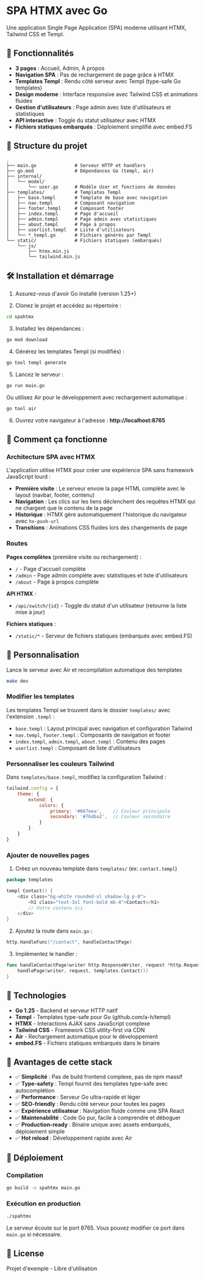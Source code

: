 # SPA HTMX avec Go

Une application Single Page Application (SPA) moderne utilisant HTMX, Tailwind CSS et Templ.

## 🚀 Fonctionnalités

- **3 pages** : Accueil, Admin, À propos
- **Navigation SPA** : Pas de rechargement de page grâce à HTMX
- **Templates Templ** : Rendu côté serveur avec Templ (type-safe Go templates)
- **Design moderne** : Interface responsive avec Tailwind CSS et animations fluides
- **Gestion d'utilisateurs** : Page admin avec liste d'utilisateurs et statistiques
- **API interactive** : Toggle du statut utilisateur avec HTMX
- **Fichiers statiques embarqués** : Déploiement simplifié avec embed.FS

## 📁 Structure du projet

```
.
├── main.go              # Serveur HTTP et handlers
├── go.mod               # Dépendances Go (templ, air)
├── internal/
│   └── model/
│       └── user.go      # Modèle User et fonctions de données
├── templates/           # Templates Templ
│   ├── base.templ       # Template de base avec navigation
│   ├── nav.templ        # Composant navigation
│   ├── footer.templ     # Composant footer
│   ├── index.templ      # Page d'accueil
│   ├── admin.templ      # Page admin avec statistiques
│   ├── about.templ      # Page à propos
│   ├── userlist.templ   # Liste d'utilisateurs
│   └── *_templ.go       # Fichiers générés par Templ
└── static/              # Fichiers statiques (embarqués)
    └── js/
        ├── htmx.min.js
        └── tailwind.min.js
```

## 🛠️ Installation et démarrage

1. Assurez-vous d'avoir Go installé (version 1.25+)

2. Clonez le projet et accédez au répertoire :
```bash
cd spahtmx
```

3. Installez les dépendances :
```bash
go mod download
```

4. Générez les templates Templ (si modifiés) :
```bash
go tool templ generate
```

5. Lancez le serveur :
```bash
go run main.go
```
Ou utilisez Air pour le développement avec rechargement automatique :
```bash
go tool air
```

6. Ouvrez votre navigateur à l'adresse : **http://localhost:8765**

## 🎯 Comment ça fonctionne

### Architecture SPA avec HTMX

L'application utilise HTMX pour créer une expérience SPA sans framework JavaScript lourd :

- **Première visite** : Le serveur envoie la page HTML complète avec le layout (navbar, footer, contenu)
- **Navigation** : Les clics sur les liens déclenchent des requêtes HTMX qui ne chargent que le contenu de la page
- **Historique** : HTMX gère automatiquement l'historique du navigateur avec `hx-push-url`
- **Transitions** : Animations CSS fluides lors des changements de page

### Routes

**Pages complètes** (première visite ou rechargement) :
- `/` - Page d'accueil complète
- `/admin` - Page admin complète avec statistiques et liste d'utilisateurs
- `/about` - Page à propos complète

**API HTMX** :
- `/api/switch/{id}` - Toggle du statut d'un utilisateur (retourne la liste mise à jour)

**Fichiers statiques** :
- `/static/*` - Serveur de fichiers statiques (embarqués avec embed.FS)

## 🎨 Personnalisation

Lance le serveur avec Air et recompilation automatique des templates
```Bash
make dev 
```

### Modifier les templates
Les templates Templ se trouvent dans le dossier `templates/` avec l'extension `.templ` :
- `base.templ` : Layout principal avec navigation et configuration Tailwind
- `nav.templ`, `footer.templ` : Composants de navigation et footer
- `index.templ`, `admin.templ`, `about.templ` : Contenu des pages
- `userlist.templ` : Composant de liste d'utilisateurs

### Personnaliser les couleurs Tailwind
Dans `templates/base.templ`, modifiez la configuration Tailwind :
```javascript
tailwind.config = {
    theme: {
        extend: {
            colors: {
                primary: '#667eea',    // Couleur principale
                secondary: '#764ba2',  // Couleur secondaire
            }
        }
    }
}
```

### Ajouter de nouvelles pages
1. Créez un nouveau template dans `templates/` (ex: `contact.templ`)
```go
package templates

templ Contact() {
    <div class="bg-white rounded-xl shadow-lg p-8">
        <h1 class="text-3xl font-bold mb-4">Contact</h1>
        // Votre contenu ici
    </div>
}
```
2. Ajoutez la route dans `main.go` :
```go
http.HandleFunc("/contact", handleContactPage)
```
3. Implémentez le handler :
```go
func handleContactPage(writer http.ResponseWriter, request *http.Request) {
    handlePage(writer, request, templates.Contact())
}
```

## 📝 Technologies

- **Go 1.25** - Backend et serveur HTTP natif
- **Templ** - Templates type-safe pour Go (github.com/a-h/templ)
- **HTMX** - Interactions AJAX sans JavaScript complexe
- **Tailwind CSS** - Framework CSS utility-first via CDN
- **Air** - Rechargement automatique pour le développement
- **embed.FS** - Fichiers statiques embarqués dans le binaire

## 🌟 Avantages de cette stack

- ✅ **Simplicité** : Pas de build frontend complexe, pas de npm massif
- ✅ **Type-safety** : Templ fournit des templates type-safe avec autocomplétion
- ✅ **Performance** : Serveur Go ultra-rapide et léger
- ✅ **SEO-friendly** : Rendu côté serveur pour toutes les pages
- ✅ **Expérience utilisateur** : Navigation fluide comme une SPA React
- ✅ **Maintenabilité** : Code Go pur, facile à comprendre et déboguer
- ✅ **Production-ready** : Binaire unique avec assets embarqués, déploiement simple
- ✅ **Hot reload** : Développement rapide avec Air

## 🚀 Déploiement

### Compilation
```bash
go build -o spahtmx main.go
```

### Exécution en production
```bash
./spahtmx
```

Le serveur écoute sur le port 8765. Vous pouvez modifier ce port dans `main.go` si nécessaire.

## 📄 License

Projet d'exemple - Libre d'utilisation
